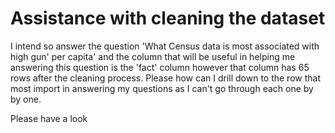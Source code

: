 # Assistance with cleaning the dataset 

I intend so answer the question 'What Census data is most associated with high gun' per capita' and the column that will be useful in helping me answering this question is the 'fact' column however that column has 65 rows after the cleaning process. Please how can I drill down to the row that most import in answering my questions as I can't go through each one by by one.

Please have a look
